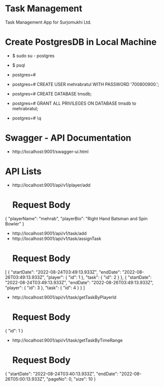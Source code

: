 # Task Management
Task Management App for Surjomukhi Ltd.

# Create PostgresDB in Local Machine

- $ sudo su - postgres
- $ psql
- postgres=# 


- postgres=# CREATE USER mehrabratul WITH PASSWORD '700800900.';
- postgres=# CREATE DATABASE tmsdb;
- postgres=# GRANT ALL PRIVILEGES ON DATABASE tmsdb to mehrabratul;
- postgres=# \q

# Swagger - API Documentation

-  http://localhost:9001/swagger-ui.html

# API Lists

- http://localhost:9001/api/v1/player/add
    # Request Body
{
"playerName": "mehrab",
"playerBio": "Right Hand Batsman and Spin Bowler"
}
- http://localhost:9001/api/v1/task/add
- http://localhost:9001/api/v1/task/assignTask
  # Request Body
[
{
"startDate": "2022-08-24T03:49:13.933Z",
"endDate": "2022-08-26T03:49:13.933Z",
"player": {
"id": 1
},
"task": {
"id": 2
}
},
{
"startDate": "2022-08-24T03:49:13.933Z",
"endDate": "2022-08-26T03:49:13.933Z",
"player": {
"id": 3
},
"task": {
"id": 4
}
}
]
- http://localhost:9001/api/v1/task/getTaskByPlayerId
    # Request Body
{
"id": 1
}
- http://localhost:9001/api/v1/task/getTaskByTimeRange
    # Request Body
{
"startDate": "2022-08-24T03:40:13.933Z",
"endDate": "2022-08-26T05:00:13.933Z",
"pageNo": 0,
"size": 10
}